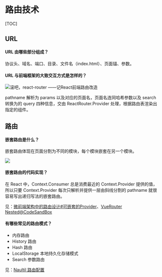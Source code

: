 # 路由技术

[TOC]

## URL

#### URL 由哪些部分组成？

<!-- TODO same -->

协议头、域名、端口、目录、文件名（index.html）、页面锚、参数。

#### URL 与前端框架的大致交互方式是怎样的？

![[滚吧，react-router ——记React前端路由改造](https://zhuanlan.zhihu.com/p/52693438)](https://mgear-image.oss-cn-shanghai.aliyuncs.com/image/other/20221023215703.png?type=win11&w=g)

pathname 解析为 params 以及对应的页面名，页面名连同哈希参数以及 search 转换为的 query 四种信息，交由 ReactRouter.Provider 处理，根据路由表渲染出指定的组件。

## 路由

#### 嵌套路由是什么？

嵌套路由体现在页面分割为不同的模块，每个模块嵌套在另一个模块。

![](https://mgear-image.oss-cn-shanghai.aliyuncs.com/image/other/Kapture-2022-09-21-at-07.41.46.gif)

#### 嵌套路由的代码实现？

在 React 中，Context.Consumer 总是消费最近的 Context.Provider 提供的值，所以只要 Context.Provider 每次只解析并提供一层由斜线分割的 pathname 就很容易写出递归写法的嵌套路由。

见：[微前端架构中的路由设计#可嵌套的Provider](https://www.tangshuang.net/8594.html#title-3-1)、[VueRouter Nested@CodeSandBox](https://codesandbox.io/s/nested-views-vue-router-4-examples-hl326)

#### 有哪些常见的路由模式？

* 内存路由
* History 路由
* Hash 路由
* LocalStorage 本地持久化存储模式
* Search 参数路由

见：[Naultil 路由配置](https://www.tangshuang.net/7273.html#title-6-1-1)